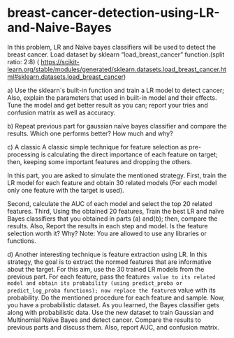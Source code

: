 # breast-cancer-detection-using-LR-and-Naive-Bayes
In this problem, LR and Naïve bayes classifiers will be used to detect the breast cancer. Load dataset by
sklearn “load_breast_cancer” function.(split ratio: 2:8)
( https://scikit-learn.org/stable/modules/generated/sklearn.datasets.load_breast_cancer.html#sklearn.datasets.load_breast_cancer)

a) Use the sklearn`s built-in function and train a LR model to detect cancer; Also, explain the
parameters that used in built-in model and their effects. Tune the model and get better
result as you can; report your tries and confusion matrix as well as accuracy.

b) Repeat previous part for gaussian naïve bayes classifier and compare the results. Which
one performs better? How much and why?

c) A classic A classic simple technique for feature selection as pre-processing is calculating the
direct importance of each feature on target; then, keeping some important features and
dropping the others. 

In this part, you are asked to simulate the mentioned strategy.
First, train the LR model for each feature and obtain 30 related models (For each model
only one feature with the target is used).

Second, calculate the AUC of each model and select the top 20 related features.
Third, Using the obtained 20 features, Train the best LR and naïve Bayes classifiers that you
obtained in parts (a) and(b); then, compare the results. Also, Report the results in each step
and model. Is the feature selection worth it? Why?
Note: You are allowed to use any libraries or functions.

d) Another interesting technique is feature extraction using LR. In this strategy, the goal is to
extract the normed features that are informative about the target. For this aim, use the 30
trained LR models from the previous part. For each feature, pass the feature`s value to its
related model and obtain its probability (using predict_proba or predict_log_proba
functions); now replace the feature`s value with its probability. Do the mentioned
procedure for each feature and sample. Now, you have a probabilistic dataset. As you
learned, the Bayes classifier gets along with probabilistic data. Use the new dataset to train
Gaussian and Multinomial Naïve Bayes and detect cancer. Compare the results to previous
parts and discuss them. Also, report AUC, and confusion matrix.
